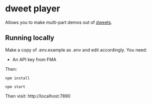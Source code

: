 # dweet player

Allows you to make multi-part demos out of [dweets](https://www.dwitter.net).

## Running locally

Make a copy of .env.example as .env and edit accordingly. You need:
- An API key from FMA

Then:

`npm install`

`npm start`

Then visit: http://localhost:7890
